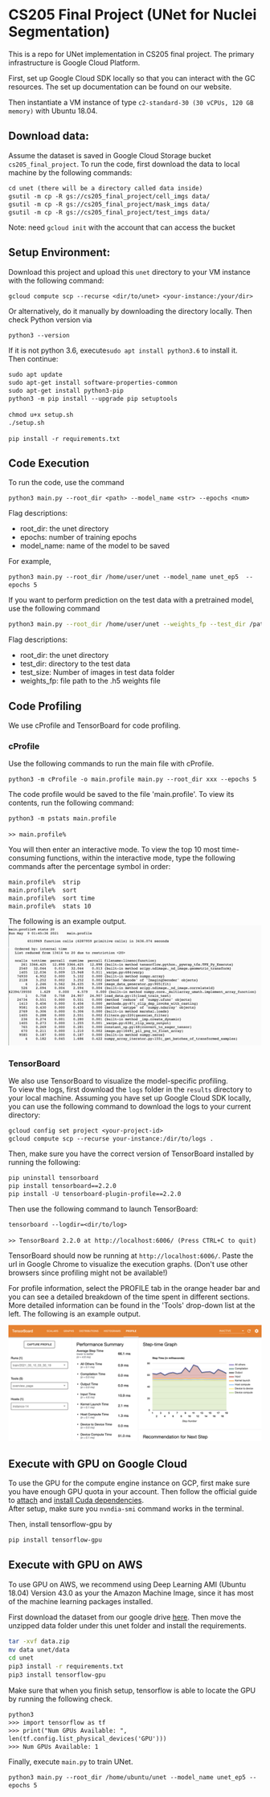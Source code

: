 # CS205 Final Project (UNet for Nuclei Segmentation)
This is a repo for UNet implementation in CS205 final project. 
The primary infrastructure is Google Cloud Platform.
  
  
First, set up Google Cloud SDK locally so that you can interact with the GC resources.
The set up documentation can be found on our website.  

Then instantiate a VM instance of type ```c2-standard-30 (30 vCPUs, 120 GB memory)``` with Ubuntu 18.04.



## Download data: 
Assume the dataset is saved in Google Cloud Storage bucket ```cs205_final_project```.
To run the code, first download the data to local machine by the following commands:
```
cd unet (there will be a directory called data inside)
gsutil -m cp -R gs://cs205_final_project/cell_imgs data/
gsutil -m cp -R gs://cs205_final_project/mask_imgs data/
gsutil -m cp -R gs://cs205_final_project/test_imgs data/
```
Note: need ```gcloud init``` with the account that can access the bucket


## Setup Environment:
Download this project and upload this ```unet``` directory to your VM instance with the following
command:
```
gcloud compute scp --recurse <dir/to/unet> <your-instance:/your/dir>
```
Or alternatively, do it manually by downloading the directory locally.
Then check Python version via
```
python3 --version
```
If it is not python 3.6, execute```sudo apt install python3.6``` to install it.  
Then continue:
```
sudo apt update
sudo apt-get install software-properties-common
sudo apt-get install python3-pip
python3 -m pip install --upgrade pip setuptools

chmod u+x setup.sh
./setup.sh

pip install -r requirements.txt
```

## Code Execution
To run the code, use the command 
```
python3 main.py --root_dir <path> --model_name <str> --epochs <num>
```
Flag descriptions:
- root_dir: the unet directory 
- epochs: number of training epochs  
- model_name: name of the model to be saved

For example, 
```
python3 main.py --root_dir /home/user/unet --model_name unet_ep5  --epochs 5
```
If you want to perform prediction on the test data with a pretrained model, use the following command
```bash
python3 main.py --root_dir /home/user/unet --weights_fp --test_dir /path/to/test_data --test_size [N] /path/to/your_weights.h5
```
Flag descriptions:
- root_dir: the unet directory 
- test_dir: directory to the test data  
- test_size: Number of images in test data folder  
- weights_fp: file path to the .h5 weights file


## Code Profiling
We use cProfile and TensorBoard for code profiling. 

### cProfile
Use the following commands to run the main file with cProfile.
```
python3 -m cProfile -o main.profile main.py --root_dir xxx --epochs 5
```
The code profile would be saved to the file 'main.profile'. To view its contents, run the following command:
```
python3 -m pstats main.profile

>> main.profile%
```
You will then enter an interactive mode. To view the top 10 most time-consuming functions, 
within the interactive mode, type the following commands after the percentage symbol in order:
```
main.profile%  strip
main.profile%  sort
main.profile%  sort time
main.profile%  stats 10
```
The following is an example output.
![](https://github.com/CS205-ParallelCV/cs205-FinalProject/blob/main/imgs/cProfile_output.jpg)

### TensorBoard
We also use TensorBoard to visualize the model-specific profiling.  
To view the logs, first download the ```logs``` folder in the ```results``` directory to your local machine.
Assuming you have set up Google Cloud SDK locally, you can use the following command to download the logs 
to your current directory:
```
gcloud config set project <your-project-id>
gcloud compute scp --recurse your-instance:/dir/to/logs .
```
Then, make sure you have the correct version of TensorBoard installed by running the following:
```
pip uninstall tensorboard
pip install tensorboard==2.2.0
pip install -U tensorboard-plugin-profile==2.2.0
```
Then use the following command to launch TensorBoard:
```
tensorboard --logdir=<dir/to/log>  

>> TensorBoard 2.2.0 at http://localhost:6006/ (Press CTRL+C to quit)
```
TensorBoard should now be running at ```http://localhost:6006/```. 
Paste the url in Google Chrome to visualize the execution graphs. 
(Don't use other browsers since profiling might not be available!)
  
For profile information, select the PROFILE tab in the orange header bar and you can see a detailed
breakdown of the time spent in different sections. More detailed information can be found in
the 'Tools' drop-down list at the left. The following is an example output.

![](https://github.com/CS205-ParallelCV/cs205-FinalProject/blob/main/imgs/Tensorboard_output.png)

## Execute with GPU on Google Cloud
To use the GPU for the compute engine instance on GCP, first make sure you have enough GPU quota in 
your account. Then follow the official guide to [attach](https://cloud.google.com/compute/docs/gpus/add-remove-gpus) 
and [install Cuda dependencies](https://www.tensorflow.org/install/gpu).  
After setup, make sure you ```nvndia-smi``` command works in the terminal.

Then, install tensorflow-gpu by 
```bash
pip install tensorflow-gpu
```

## Execute with GPU on AWS
To use GPU on AWS, we recommend using Deep Learning AMI (Ubuntu 18.04) Version 43.0 as your
the Amazon Machine Image, since it has most of the machine learning packages installed.  

First download the dataset from our google drive [here](https://drive.google.com/drive/u/0/folders/10bTw_7AQG1CIuzTyz32Zg1xMRe1wrpos).
Then move the unzipped data folder under this unet folder and install the requirements.
```bash
tar -xvf data.zip
mv data unet/data
cd unet
pip3 install -r requirements.txt
pip3 install tensorflow-gpu
```
Make sure that when you finish setup, tensorflow is able to locate the GPU by running the following check.
```
python3
>>> import tensorflow as tf
>>> print("Num GPUs Available: ", len(tf.config.list_physical_devices('GPU')))
>>> Num GPUs Available: 1
```
Finally, execute ```main.py``` to train UNet. 
```
python3 main.py --root_dir /home/ubuntu/unet --model_name unet_ep5 --epochs 5
```
